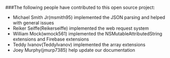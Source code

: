 ###The following people have contributed to this open source project:

- Michael Smith Jr(msmith95) implemented the JSON parsing and helped with general issues
- Reiker Seiffe(Reikerseiffe) implemented the web request system
- William Mock(wmock561) implemented the NSMutableAttributedString extensions and Firebase extensions
- Teddy Ivanov(TeddyIvanov) implemented the array extensions
- Joey Murphy(jmurp7385) help update our documentation